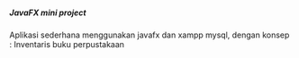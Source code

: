 ##### JavaFX mini project ##### 

Aplikasi sederhana menggunakan javafx dan xampp mysql, dengan konsep :
Inventaris buku perpustakaan
